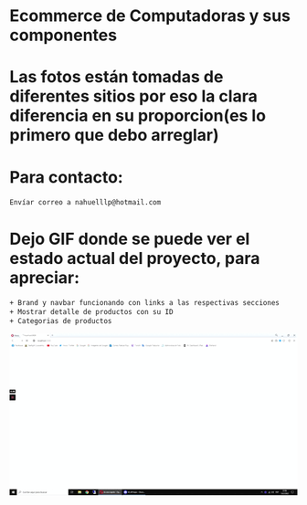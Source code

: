 # Ecommerce de Computadoras y sus componentes

# Las fotos están tomadas de diferentes sitios por eso la clara diferencia en su proporcion(es lo primero que debo arreglar)


# Para contacto:

    Envíar correo a nahuelllp@hotmail.com



# Dejo GIF donde se puede ver el estado actual del proyecto, para apreciar:

    + Brand y navbar funcionando con links a las respectivas secciones
    + Mostrar detalle de productos con su ID
    + Categorias de productos
    
![VideoGif](public/proyecto.gif)
